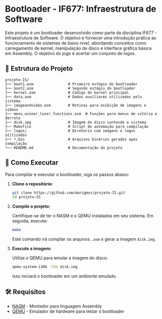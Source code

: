 # Bootloader - IF677: Infraestrutura de Software

Este projeto é um bootloader desenvolvido como parte da disciplina IF677 - Infraestrutura de Software. O objetivo é fornecer uma introdução prática ao funcionamento de sistemas de baixo nível, abordando conceitos como carregamento de kernel, manipulação de disco e interface gráfica básica em Assembly. O objetivo do jogo é acertar um conjunto de logos.

## 📁 Estrutura do Projeto

```
projeto-IS/
├── boot1.asm                # Primeiro estágio do bootloader
├── boot2.asm                # Segundo estágio do bootloader
├── kernel.asm               # Código do kernel principal
├── data.asm                 # Dados auxiliares utilizados pelo sistema
├── imageandvideo.asm        # Rotinas para exibição de imagens e vídeos
├── menu_winner_loser_functions.asm  # Funções para menus de vitória e derrota
├── disk.img                 # Imagem do disco contendo o sistema
├── Makefile                 # Script de automação para compilação
├── logos/                   # Diretório com imagens e logos utilizados
├── *.bin                    # Arquivos binários gerados após compilação
└── README.md                # Documentação do projeto
```

## 🚀 Como Executar

Para compilar e executar o bootloader, siga os passos abaixo:

1. **Clone o repositório:**

   ```bash
   git clone https://github.com/marigmsc/projeto-IS.git
   cd projeto-IS
   ```

2. **Compile o projeto:**

   Certifique-se de ter o NASM e o QEMU instalados em seu sistema. Em seguida, execute:

   ```bash
   make
   ```

   Este comando irá compilar os arquivos `.asm` e gerar a imagem `disk.img`.

3. **Execute a imagem:**

   Utilize o QEMU para emular a imagem do disco:

   ```bash
   qemu-system-i386 -fda disk.img
   ```

   Isso iniciará o bootloader em um ambiente emulado.

## 🛠️ Requisitos

- [NASM](https://www.nasm.us/) - Montador para linguagem Assembly
- [QEMU](https://www.qemu.org/) - Emulador de hardware para testar o bootloader
